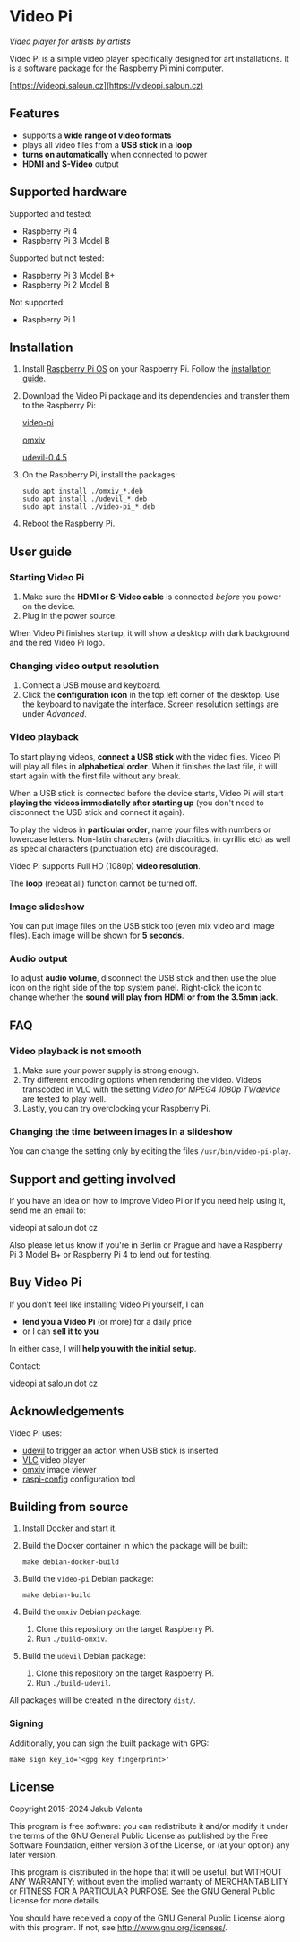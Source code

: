 # Video Pi

_Video player for artists by artists_

Video Pi is a simple video player specifically designed for art
installations. It is a software package for the Raspberry Pi mini computer.

[https://videopi.saloun.cz](https://videopi.saloun.cz)

## Features

- supports a __wide range of video formats__
- plays all video files from a __USB stick__ in a __loop__
- __turns on automatically__ when connected to power
- __HDMI and S-Video__ output

## Supported hardware

Supported and tested:

- Raspberry Pi 4
- Raspberry Pi 3 Model B

Supported but not tested:

- Raspberry Pi 3 Model B+
- Raspberry Pi 2 Model B

Not supported:

- Raspberry Pi 1

## Installation

1. Install [Raspberry Pi
   OS](https://www.raspberrypi.org/downloads/raspberry-pi-os/) on your Raspberry
   Pi. Follow the [installation
   guide](https://www.raspberrypi.org/documentation/installation/installing-images/README.md).

2. Download the Video Pi package and its dependencies and transfer them to the
   Raspberry Pi:

    [video-pi](https://github.com/jakubvalenta/video-pi/releases/download/v1.2.1/video-pi_1.2.1-1_all.deb)

    [omxiv](https://github.com/jakubvalenta/video-pi/releases/download/v1.0.0/omxiv_20200913-1_armhf.deb)

    [udevil-0.4.5](https://github.com/jakubvalenta/video-pi/releases/download/v1.2.1/udevil_0.4.5-1_armhf.deb)

3. On the Raspberry Pi, install the packages:

    ``` shell
    sudo apt install ./omxiv_*.deb
    sudo apt install ./udevil_*.deb
    sudo apt install ./video-pi_*.deb
    ```

4. Reboot the Raspberry Pi.

## User guide

### Starting Video Pi

1. Make sure the **HDMI or S-Video cable** is connected _before_ you power on
   the device.
2. Plug in the power source.

When Video Pi finishes startup, it will show a desktop with dark background and
the red Video Pi logo.

### Changing video output resolution

1. Connect a USB mouse and keyboard.
3. Click the **configuration icon** in the top left corner of the desktop. Use
   the keyboard to navigate the interface. Screen resolution settings are under
   _Advanced_.

### Video playback

To start playing videos, **connect a USB stick** with the video files. Video Pi
will play all files in **alphabetical order**. When it finishes the last file,
it will start again with the first file without any break.

When a USB stick is connected before the device starts, Video Pi will start
**playing the videos immediatelly after starting up** (you don't need to
disconnect the USB stick and connect it again).

To play the videos in **particular order**, name your files with numbers or
lowercase letters. Non-latin characters (with diacritics, in cyrillic etc) as
well as special characters (punctuation etc) are discouraged.

Video Pi supports Full HD (1080p) **video resolution**.

The **loop** (repeat all) function cannot be turned off.

### Image slideshow

You can put image files on the USB stick too (even mix video and image
files). Each image will be shown for **5 seconds**.

### Audio output

To adjust **audio volume**, disconnect the USB stick and then use the blue icon
on the right side of the top system panel. Right-click the icon to change
whether the **sound will play from HDMI or from the 3.5mm jack**.

## FAQ

### Video playback is not smooth

1. Make sure your power supply is strong enough.
2. Try different encoding options when rendering the video. Videos transcoded in
   VLC with the setting _Video for MPEG4 1080p TV/device_ are tested to play
   well.
3. Lastly, you can try overclocking your Raspberry Pi.

### Changing the time between images in a slideshow

You can change the setting only by editing the files `/usr/bin/video-pi-play`.

## Support and getting involved

If you have an idea on how to improve Video Pi or if you need help using it,
send me an email to:

videopi at saloun dot cz

Also please let us know if you're in Berlin or Prague and have a Raspberry Pi 3
Model B+ or Raspberry Pi 4 to lend out for testing.

## Buy Video Pi

If you don't feel like installing Video Pi yourself, I can

- **lend you a Video Pi** (or more) for a daily price
- or I can **sell it to you**

In either case, I will **help you with the initial setup**.

Contact:

videopi at saloun dot cz

## Acknowledgements

Video Pi uses:

- [udevil](https://ignorantguru.github.io/udevil/) to trigger an action when USB
  stick is inserted
- [VLC](https://www.videolan.org/) video player
- [omxiv](https://github.com/HaarigerHarald/omxiv) image viewer
- [raspi-config](https://github.com/RPi-Distro/raspi-config) configuration tool

## Building from source

1. Install Docker and start it.

2. Build the Docker container in which the package will be built:

    ``` shell
    make debian-docker-build
    ```

2. Build the `video-pi` Debian package:

    ``` shell
    make debian-build
    ```

3. Build the `omxiv` Debian package:

    1. Clone this repository on the target Raspberry Pi.
    2. Run `./build-omxiv`.

4. Build the `udevil` Debian package:

    1. Clone this repository on the target Raspberry Pi.
    2. Run `./build-udevil`.

All packages will be created in the directory `dist/`.

### Signing

Additionally, you can sign the built package with GPG:

``` shell
make sign key_id='<gpg key fingerprint>'
```

## License

Copyright 2015-2024 Jakub Valenta

This program is free software: you can redistribute it and/or modify
it under the terms of the GNU General Public License as published by
the Free Software Foundation, either version 3 of the License, or
(at your option) any later version.

This program is distributed in the hope that it will be useful,
but WITHOUT ANY WARRANTY; without even the implied warranty of
MERCHANTABILITY or FITNESS FOR A PARTICULAR PURPOSE.  See the
GNU General Public License for more details.

You should have received a copy of the GNU General Public License
along with this program.  If not, see <http://www.gnu.org/licenses/>.
